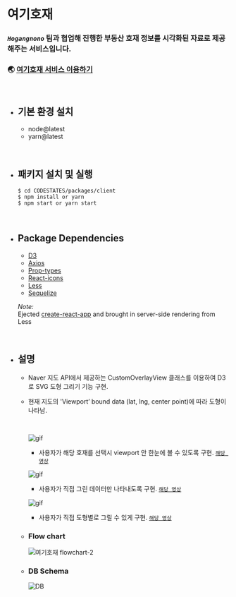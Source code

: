 # 여기호재

### **_`Hogangnono`_** 팀과 협업해 진행한 부동산 호재 정보를 시각화된 자료로 제공해주는 서비스입니다.

### 🌏 [여기호재 서비스 이용하기](bit.ly/Hogangnono)

<br>

- ## 기본 환경 설치

  - node@latest
  - yarn@latest

<br>

- ## 패키지 설치 및 실행

  ```
  $ cd CODESTATES/packages/client
  $ npm install or yarn
  $ npm start or yarn start
  ```

<br>

- ## Package Dependencies

  - [D3](https://d3js.org/)
  - [Axios](https://www.npmjs.com/package/axios)
  - [Prop-types](https://www.npmjs.com/package/prop-types)
  - [React-icons](https://www.npmjs.com/package/react-icons)
  - [Less](http://lesscss.org/)
  - [Sequelize](https://www.npmjs.com/package/sequelize)

  _Note:_  
  Ejected [create-react-app](https://github.com/facebook/create-react-app) and brought in server-side rendering from Less

<br>

- ## 설명

  - Naver 지도 API에서 제공하는 CustomOverlayView 클래스를 이용하여 D3로 SVG 도형 그리기 기능 구현.
  - 현재 지도의 'Viewport’ bound data (lat, lng, center point)에 따라 도형이 나타남.

    <br>

    <!-- <p>
    <iframe width="640" height="360" src="https://www.youtube.com/embed/elRI1DB4520?rel=0&amp;showinfo=0" frameborder="0" allow="accelerometer; autoplay; encrypted-media; gyroscope; picture-in-picture" allowfullscreen></iframe>
    </p> -->

    ![gif](https://media.giphy.com/media/H6KAgO6pyZfXuZI44J/giphy.gif)

    - 사용자가 해당 호재를 선택시 viewport 안 한눈에 볼 수 있도록 구현. [`해당 영상`](https://www.youtube.com/watch?v=elRI1DB4520)

      <!-- <p>
      <iframe width="640" height="360" src="https://www.youtube.com/embed/pNZ7LkcditI?rel=0&amp;showinfo=0" frameborder="0" allow="accelerometer; autoplay; encrypted-media; gyroscope; picture-in-picture" allowfullscreen></iframe>
      </p> -->

    ![gif](https://media.giphy.com/media/MY10D0ZPCrvYEQ19IP/giphy.gif)

    - 사용자가 직접 그린 데이터만 나타내도록 구현. [`해당 영상`](https://www.youtube.com/watch?v=pNZ7LkcditI)

      <!-- <p>
      <iframe width="640" height="360" src="https://www.youtube.com/embed/w9ilvJ1FzYA?rel=0&amp;showinfo=0" frameborder="0" allow="accelerometer; autoplay; encrypted-media; gyroscope; picture-in-picture" allowfullscreen></iframe>
      </p> -->

    ![gif](https://media.giphy.com/media/ZXfWW9lUzRSYnCrhae/giphy.gif)

    - 사용자가 직접 도형별로 그릴 수 있게 구현. [`해당 영상`](https://www.youtube.com/watch?v=w9ilvJ1FzYA)

  - ### Flow chart

    ![여기호재 flowchart-2](https://user-images.githubusercontent.com/29101760/55859334-cfc7ef80-5bac-11e9-93ed-dcc820e57ce6.png)

  - ### DB Schema

    ![DB](https://user-images.githubusercontent.com/29101760/55855246-f3d20380-5ba1-11e9-9a47-8a4addf65b66.png)
